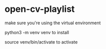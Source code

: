 # open-cv-playlist

make sure you're using the virtual environment 

python3 -m venv venv to install 

source venv/bin/activate to activate 

